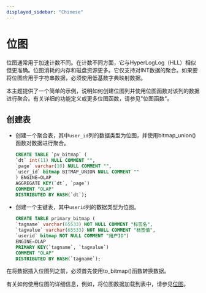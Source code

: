 ```yaml
---
displayed_sidebar: "Chinese"
---
```


# 位图

位图通常用于加速计数不同。在计数不同方面，它与HyperLogLog（HLL）相似但更准确。位图消耗的内存和磁盘资源更多。它仅支持对INT数据的聚合。如果要将位图应用于字符串数据，必须使用低基数字典映射数据。

本主题提供了一个简单的示例，说明如何创建位图列并使用位图函数对该列的数据进行聚合。有关详细的功能定义或更多位图函数，请参见"位图函数"。

## 创建表

- 创建一个聚合表，其中`user_id`列的数据类型为位图，并使用bitmap_union()函数对数据进行聚合。

    ```SQL
    CREATE TABLE `pv_bitmap` (
    `dt` int(11) NULL COMMENT "",
    `page` varchar(10) NULL COMMENT "",
    `user_id` bitmap BITMAP_UNION NULL COMMENT ""
    ) ENGINE=OLAP
    AGGREGATE KEY(`dt`, `page`)
    COMMENT "OLAP"
    DISTRIBUTED BY HASH(`dt`);
    ```

- 创建一个主键表，其中`userid`列的数据类型为位图。

    ```SQL
    CREATE TABLE primary_bitmap (
    `tagname` varchar(65533) NOT NULL COMMENT "标签名",
    `tagvalue` varchar(65533) NOT NULL COMMENT "标签值",
    `userid` bitmap NOT NULL COMMENT "用户ID")
    ENGINE=OLAP
    PRIMARY KEY(`tagname`, `tagvalue`)
    COMMENT "OLAP"
    DISTRIBUTED BY HASH(`tagname`);
    ```

在将数据插入位图列之前，必须首先使用to_bitmap()函数转换数据。

有关如何使用位图的详细信息，例如，将位图数据加载到表中，请参见[位图](../../sql-functions/aggregate-functions/bitmap.md)。